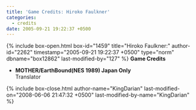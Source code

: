 ```yaml
---
title: 'Game Credits: Hiroko Faulkner'
categories:
  - credits
date: 2005-09-21 19:22:37 +0500
---
```

{% include box-open.html box-id="1459" title="Hiroko Faulkner:" author-id="2262" timestamp="2005-09-21 19:22:37 +0500" type="norm" dbname="box12862" last-modified-by="127" %}
<b>Game Credits</b>
 <UL>
    <LI><b>MOTHER/EarthBound(NES 1989) Japan Only</b><BR />
    Translator</LI>
 </UL>
{% include box-close.html author-name="KingDarian" last-modified-on="2008-06-06 21:47:32 +0500" last-modified-by-name="KingDarian" %}
